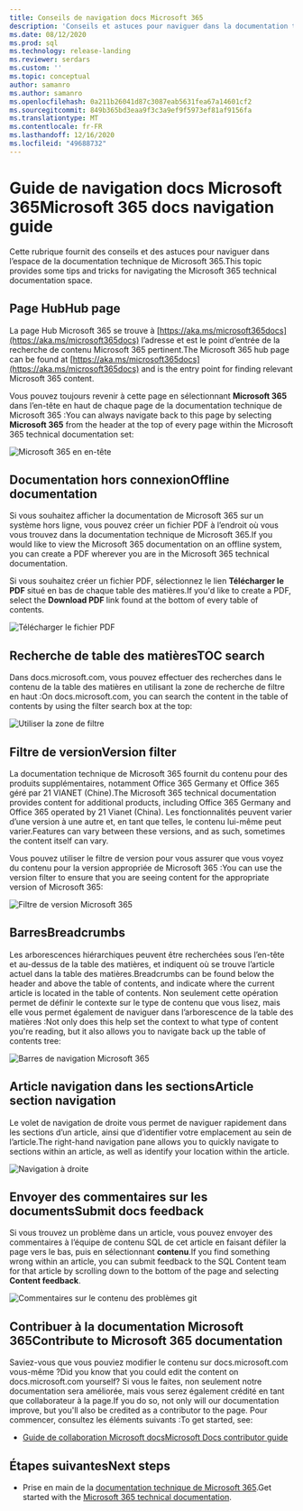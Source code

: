 ```yaml
---
title: Conseils de navigation docs Microsoft 365
description: 'Conseils et astuces pour naviguer dans la documentation technique de Microsoft 365 : explique les éléments tels que la page Hub, la table des matières, l’en-tête, ainsi que la façon d’utiliser les arborescences hiérarchiques et d’utiliser le filtre de version.'
ms.date: 08/12/2020
ms.prod: sql
ms.technology: release-landing
ms.reviewer: serdars
ms.custom: ''
ms.topic: conceptual
author: samanro
ms.author: samanro
ms.openlocfilehash: 0a211b26041d87c3087eab5631fea67a14601cf2
ms.sourcegitcommit: 849b365bd3eaa9f3c3a9ef9f5973ef81af9156fa
ms.translationtype: MT
ms.contentlocale: fr-FR
ms.lasthandoff: 12/16/2020
ms.locfileid: "49688732"
---
```

# <a name="microsoft-365-docs-navigation-guide"></a><span data-ttu-id="21d23-103">Guide de navigation docs Microsoft 365</span><span class="sxs-lookup"><span data-stu-id="21d23-103">Microsoft 365 docs navigation guide</span></span>

<span data-ttu-id="21d23-104">Cette rubrique fournit des conseils et des astuces pour naviguer dans l’espace de la documentation technique de Microsoft 365.</span><span class="sxs-lookup"><span data-stu-id="21d23-104">This topic provides some tips and tricks for navigating the Microsoft 365 technical documentation space.</span></span>  

## <a name="hub-page"></a><span data-ttu-id="21d23-105">Page Hub</span><span class="sxs-lookup"><span data-stu-id="21d23-105">Hub page</span></span>

<span data-ttu-id="21d23-106">La page Hub Microsoft 365 se trouve à [https://aka.ms/microsoft365docs](https://aka.ms/microsoft365docs) l’adresse et est le point d’entrée de la recherche de contenu Microsoft 365 pertinent.</span><span class="sxs-lookup"><span data-stu-id="21d23-106">The Microsoft 365 hub page can be found at [https://aka.ms/microsoft365docs](https://aka.ms/microsoft365docs) and is the entry point for finding relevant Microsoft 365 content.</span></span>

<span data-ttu-id="21d23-107">Vous pouvez toujours revenir à cette page en sélectionnant **Microsoft 365** dans l’en-tête en haut de chaque page de la documentation technique de Microsoft 365 :</span><span class="sxs-lookup"><span data-stu-id="21d23-107">You can always navigate back to this page by selecting **Microsoft 365** from the header at the top of every page within the Microsoft 365 technical documentation set:</span></span>

![Microsoft 365 en en-tête](media/m365-header-cursor.png)

## <a name="offline-documentation"></a><span data-ttu-id="21d23-109">Documentation hors connexion</span><span class="sxs-lookup"><span data-stu-id="21d23-109">Offline documentation</span></span>

<span data-ttu-id="21d23-110">Si vous souhaitez afficher la documentation de Microsoft 365 sur un système hors ligne, vous pouvez créer un fichier PDF à l’endroit où vous vous trouvez dans la documentation technique de Microsoft 365.</span><span class="sxs-lookup"><span data-stu-id="21d23-110">If you would like to view the Microsoft 365 documentation on an offline system, you can create a PDF wherever you are in the Microsoft 365 technical documentation.</span></span>

<span data-ttu-id="21d23-111">Si vous souhaitez créer un fichier PDF, sélectionnez le lien **Télécharger le PDF** situé en bas de chaque table des matières.</span><span class="sxs-lookup"><span data-stu-id="21d23-111">If you'd like to create a PDF, select the **Download PDF** link found at the bottom of every table of contents.</span></span>

![Télécharger le fichier PDF](media/m365-download-pdf-cursor.png)

## <a name="toc-search"></a><span data-ttu-id="21d23-113">Recherche de table des matières</span><span class="sxs-lookup"><span data-stu-id="21d23-113">TOC search</span></span> 
<span data-ttu-id="21d23-114">Dans docs.microsoft.com, vous pouvez effectuer des recherches dans le contenu de la table des matières en utilisant la zone de recherche de filtre en haut :</span><span class="sxs-lookup"><span data-stu-id="21d23-114">On docs.microsoft.com, you can search the content in the table of contents by using the filter search box at the top:</span></span>

![Utiliser la zone de filtre](media/m365-filter-by-title.png)

## <a name="version-filter"></a><span data-ttu-id="21d23-116">Filtre de version</span><span class="sxs-lookup"><span data-stu-id="21d23-116">Version filter</span></span>
<span data-ttu-id="21d23-117">La documentation technique de Microsoft 365 fournit du contenu pour des produits supplémentaires, notamment Office 365 Germany et Office 365 géré par 21 VIANET (Chine).</span><span class="sxs-lookup"><span data-stu-id="21d23-117">The Microsoft 365 technical documentation provides content for additional products, including Office 365 Germany and Office 365 operated by 21 Vianet (China).</span></span> <span data-ttu-id="21d23-118">Les fonctionnalités peuvent varier d’une version à une autre et, en tant que telles, le contenu lui-même peut varier.</span><span class="sxs-lookup"><span data-stu-id="21d23-118">Features can vary between these versions, and as such, sometimes the content itself can vary.</span></span>

<span data-ttu-id="21d23-119">Vous pouvez utiliser le filtre de version pour vous assurer que vous voyez du contenu pour la version appropriée de Microsoft 365 :</span><span class="sxs-lookup"><span data-stu-id="21d23-119">You can use the version filter to ensure that you are seeing content for the appropriate version of Microsoft 365:</span></span>

![Filtre de version Microsoft 365](media/m365-version-filter.png)

## <a name="breadcrumbs"></a><span data-ttu-id="21d23-121">Barres</span><span class="sxs-lookup"><span data-stu-id="21d23-121">Breadcrumbs</span></span>

<span data-ttu-id="21d23-122">Les arborescences hiérarchiques peuvent être recherchées sous l’en-tête et au-dessus de la table des matières, et indiquent où se trouve l’article actuel dans la table des matières.</span><span class="sxs-lookup"><span data-stu-id="21d23-122">Breadcrumbs can be found below the header and above the table of contents, and indicate where the current article is located in the table of contents.</span></span>  <span data-ttu-id="21d23-123">Non seulement cette opération permet de définir le contexte sur le type de contenu que vous lisez, mais elle vous permet également de naviguer dans l’arborescence de la table des matières :</span><span class="sxs-lookup"><span data-stu-id="21d23-123">Not only does this help set the context to what type of content you're reading, but it also allows you to navigate back up the table of contents tree:</span></span>

![Barres de navigation Microsoft 365](media/m365-breadcrumb.png)

## <a name="article-section-navigation"></a><span data-ttu-id="21d23-125">Article navigation dans les sections</span><span class="sxs-lookup"><span data-stu-id="21d23-125">Article section navigation</span></span>

<span data-ttu-id="21d23-126">Le volet de navigation de droite vous permet de naviguer rapidement dans les sections d’un article, ainsi que d’identifier votre emplacement au sein de l’article.</span><span class="sxs-lookup"><span data-stu-id="21d23-126">The right-hand navigation pane allows you to quickly navigate to sections within an article, as well as identify your location within the article.</span></span>  

![Navigation à droite](media/m365-article-sections.png)

## <a name="submit-docs-feedback"></a><span data-ttu-id="21d23-128">Envoyer des commentaires sur les documents</span><span class="sxs-lookup"><span data-stu-id="21d23-128">Submit docs feedback</span></span>

<span data-ttu-id="21d23-129">Si vous trouvez un problème dans un article, vous pouvez envoyer des commentaires à l’équipe de contenu SQL de cet article en faisant défiler la page vers le bas, puis en sélectionnant **contenu**.</span><span class="sxs-lookup"><span data-stu-id="21d23-129">If you find something wrong within an article, you can submit feedback to the SQL Content team for that article by scrolling down to the bottom of the page and selecting **Content feedback**.</span></span>

![Commentaires sur le contenu des problèmes git](media/m365-article-feedback.png)

## <a name="contribute-to-microsoft-365-documentation"></a><span data-ttu-id="21d23-131">Contribuer à la documentation Microsoft 365</span><span class="sxs-lookup"><span data-stu-id="21d23-131">Contribute to Microsoft 365 documentation</span></span>

<span data-ttu-id="21d23-132">Saviez-vous que vous pouviez modifier le contenu sur docs.microsoft.com vous-même ?</span><span class="sxs-lookup"><span data-stu-id="21d23-132">Did you know that you could edit the content on docs.microsoft.com yourself?</span></span> <span data-ttu-id="21d23-133">Si vous le faites, non seulement notre documentation sera améliorée, mais vous serez également crédité en tant que collaborateur à la page.</span><span class="sxs-lookup"><span data-stu-id="21d23-133">If you do so, not only will our documentation improve, but you'll also be credited as a contributor to the page.</span></span> <span data-ttu-id="21d23-134">Pour commencer, consultez les éléments suivants :</span><span class="sxs-lookup"><span data-stu-id="21d23-134">To get started, see:</span></span>

- [<span data-ttu-id="21d23-135">Guide de collaboration Microsoft docs</span><span class="sxs-lookup"><span data-stu-id="21d23-135">Microsoft Docs contributor guide</span></span>](https://docs.microsoft.com/contribute/)

## <a name="next-steps"></a><span data-ttu-id="21d23-136">Étapes suivantes</span><span class="sxs-lookup"><span data-stu-id="21d23-136">Next steps</span></span>

- <span data-ttu-id="21d23-137">Prise en main de la [documentation technique de Microsoft 365](index.yml).</span><span class="sxs-lookup"><span data-stu-id="21d23-137">Get started with the [Microsoft 365 technical documentation](index.yml).</span></span>
